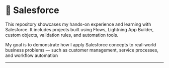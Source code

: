 # 🧠 Salesforce

This repository showcases my hands-on experience and learning with Salesforce. It includes projects built using Flows, Lightning App Builder, custom objects, validation rules, and automation tools.

My goal is to demonstrate how I apply Salesforce concepts to real-world business problems — such as customer management, service processes, and workflow automation

---